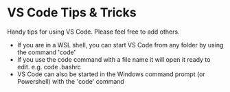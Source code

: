 # VS Code Tips & Tricks

Handy tips for using VS Code.  Please feel free to add others.

- If you are in a WSL shell, you can start VS Code from any folder by using the command 'code'
- If you use the code command with a file name it will open it ready to edit.  e.g. code .bashrc
- VS Code can also be started in the Windows command prompt (or Powershell) with the 'code' command
